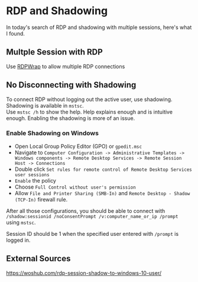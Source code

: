 # RDP and Shadowing

In today's search of RDP and shadowing with multiple sessions, here's what I found.

## Multple Session with RDP

Use [RDPWrap](https://github.com/stascorp/rdpwrap) to allow multiple RDP connections

## No Disconnecting with Shadowing

To connect RDP without logging out the active user, use shadowing. Shadowing is available in `mstsc`.  
Use `mstsc /h` to show the help. Help explains enough and is intuitive enough. Enabling the shadowing is more of an issue.

### Enable Shadowing on Windows

- Open Local Group Policy Editor (GPO) or `gpedit.msc`
- Navigate to `Computer Configuration -> Administrative Templates -> Windows components -> Remote Desktop Services -> Remote Session Host -> Connections`
- Double click `Set rules for remote control of Remote Desktop Services user sessions`
- `Enable` the policy
- Choose `Full Control without user's permission`
- Allow `File and Printer Sharing (SMB-In)` and `Remote Desktop - Shadow (TCP-In)` firewall rule.


After all those configurations, you should be able to connect with `/shadow:sessionid /noConsentPrompt /v:computer_name_or_ip /prompt` using `mstsc`.

Session ID should be 1 when the specified user entered with `/prompt` is logged in.

## External Sources

https://woshub.com/rdp-session-shadow-to-windows-10-user/
